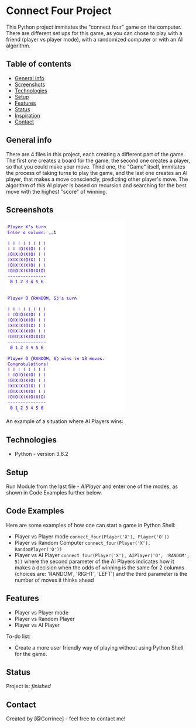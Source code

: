 # Connect Four Project
This Python project immitates the "connect four" game on the computer. There are different set ups for this game, as you can chose to play with a friend (player vs player mode), with a randomized computer or with an AI algorithm. 

## Table of contents
* [General info](#general-info)
* [Screenshots](#screenshots)
* [Technologies](#technologies)
* [Setup](#setup)
* [Features](#features)
* [Status](#status)
* [Inspiration](#inspiration)
* [Contact](#contact)

## General info
There are 4 files in this project, each creating a different part of the game. The first one creates a board for the game, the second one creates a player, so that you could make your move. Third one, the "Game" itself, immitates the process of taking turns to play the game, and the last one creates an AI player, that makes a move consciencly, predicting other player's move. The algorithm of this AI player is based on recursion and searching for the best move with the highest "score" of winning. 

## Screenshots
![Example screenshot](ConnectFourExample.png)

An example of a situation where AI Players wins:


## Technologies
* Python - version 3.6.2

## Setup
Run Module from the last file - *AIPlayer* and enter one of the modes, as shown in Code Examples further below. 

## Code Examples
Here are some examples of how one can start a game in Python Shell:

* Player vs Player mode 
`connect_four(Player('X'), Player('O'))`
* Player vs Random Computer 
`connect_four(Player('X'), RandomPlayer('O'))`
* Player vs AI Player
`connect_four(Player('X'), AIPlayer('O', 'RANDOM', 5))`
where the second parameter of the AI Players indicates how it makes a decision when the odds of winning is the same for 2 columns (choices are: 'RANDOM', 'RIGHT', 'LEFT') and the third parameter is the number of moves it thinks ahead

## Features
* Player vs Player mode 
* Player vs Random Player 
* Player vs AI Player

To-do list:
* Create a more user friendly way of playing without using Python Shell for the game. 

## Status
Project is: _finished_

## Contact
Created by [@Gorrinee] - feel free to contact me!
